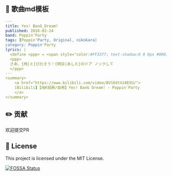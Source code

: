 

## 📝 歌曲md模板

```yaml
---
title: Yes! BanG_Dream!
published: 2016-02-24
band: Poppin'Party
tags: [Poppin'Party, Original, nikokara]
category: Poppin'Party
lyrics: |
  <define <ppp> = <span style="color:#FF3377; text-shadow:0 0 0px #000;">>
  <ppp>
  さあ、{飛|と}びだそう！{明日|あした}のドア ノックして
  </ppp>
---
<summary>
    <a href="https://www.bilibili.com/video/BV16dtVz8EXU/">
    [Bilibili]【纯K投屏/自用】Yes! BanG Dream! - Poppin'Party
    </a>
</summary>
```

## ✏️ 贡献

欢迎提交PR

## 📄 License

This project is licensed under the MIT License.

[![FOSSA Status](https://app.fossa.com/api/projects/git%2Bgithub.com%2Fsaicaca%2Ffuwari.svg?type=large&issueType=license)](https://app.fossa.com/projects/git%2Bgithub.com%2Fsaicaca%2Ffuwari?ref=badge_large&issueType=license)
